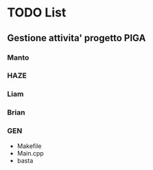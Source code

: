 # TODO List

## Gestione attivita' progetto PIGA

### Manto

### HAZE

### Liam

### Brian

### GEN

- Makefile
- Main.cpp
- basta